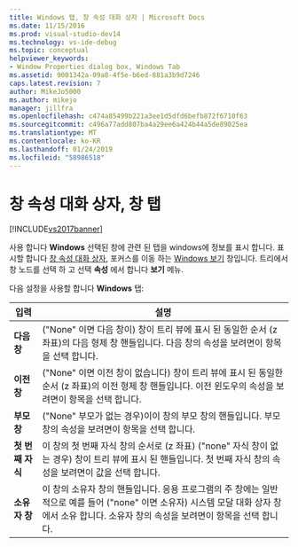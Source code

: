```yaml
---
title: Windows 탭, 창 속성 대화 상자 | Microsoft Docs
ms.date: 11/15/2016
ms.prod: visual-studio-dev14
ms.technology: vs-ide-debug
ms.topic: conceptual
helpviewer_keywords:
- Window Properties dialog box, Windows Tab
ms.assetid: 9001342a-09a8-4f5e-b6ed-881a3b9d7246
caps.latest.revision: 7
author: MikeJo5000
ms.author: mikejo
manager: jillfra
ms.openlocfilehash: c474a85499b221a3ee1d5dfd6befb872f6710f63
ms.sourcegitcommit: c496a77add807ba4a29ee6a424b44a5de89025ea
ms.translationtype: MT
ms.contentlocale: ko-KR
ms.lasthandoff: 01/24/2019
ms.locfileid: "58986518"
---
```

# <a name="windows-tab-window-properties-dialog-box"></a>창 속성 대화 상자, 창 탭
[!INCLUDE[vs2017banner](../includes/vs2017banner.md)]

사용 합니다 **Windows** 선택된 창에 관련 된 탭을 windows에 정보를 표시 합니다. 표시할 합니다 [창 속성 대화 상자](../debugger/window-properties-dialog-box.md), 포커스를 이동 하는 [Windows 보기](../debugger/windows-view.md) 창입니다. 트리에서 창 노드를 선택 하 고 선택 **속성** 에서 합니다 **보기** 메뉴.  
  
 다음 설정을 사용할 합니다 **Windows** 탭:  
  
|입력|설명|  
|-----------|-----------------|  
|**다음 창**|("None" 이면 다음 창이) 창이 트리 뷰에 표시 된 동일한 순서 (z 좌표)의 다음 형제 창 핸들입니다. 다음 창의 속성을 보려면이 항목을 선택 합니다.|  
|**이전 창**|("None" 이면 이전 창이 없습니다) 창이 트리 뷰에 표시 된 동일한 순서 (z 좌표)의 이전 형제 창 핸들입니다. 이전 윈도우의 속성을 보려면이 항목을 선택 합니다.|  
|**부모 창**|("None" 부모가 없는 경우)이이 창의 부모 창의 핸들입니다. 부모 창의 속성을 보려면이 항목을 선택 합니다.|  
|**첫 번째 자식**|이 창의 첫 번째 자식 창의 순서로 (z 좌표) ("none" 자식 창이 없는 경우) 창이 트리 뷰에 표시 된 핸들입니다. 첫 번째 자식 창의 속성을 보려면이 값을 선택 합니다.|  
|**소유자 창**|이 창의 소유자 창의 핸들입니다. 응용 프로그램의 주 창에는 일반적으로 예를 들어 ("none" 이면 소유자) 시스템 모달 대화 상자 창에서 소유 합니다. 소유자 창의 속성을 보려면이 항목을 선택 합니다.|
